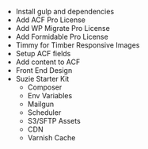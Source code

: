 - Install gulp and dependencies
- Add ACF Pro License
- Add WP Migrate Pro License
- Add Formidable Pro License
- Timmy for Timber Responsive Images
- Setup ACF fields
- Add content to ACF
- Front End Design
- Suzie Starter Kit
  - Composer
  - Env Variables
  - Mailgun
  - Scheduler
  - S3/SFTP Assets
  - CDN
  - Varnish Cache
